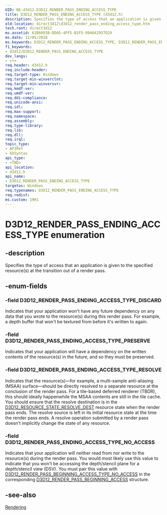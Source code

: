 ```yaml
---
UID: NE:d3d12.D3D12_RENDER_PASS_ENDING_ACCESS_TYPE
title: D3D12_RENDER_PASS_ENDING_ACCESS_TYPE (d3d12.h)
description: Specifies the type of access that an application is given to the specified resource(s) at the transition out of a render pass.
old-location: direct3d12\d3d12_render_pass_ending_access_type.htm
tech.root: direct3d12
ms.assetid: 61B6003B-DDA5-4FF5-B1F5-994642937D29
ms.date: 12/05/2018
ms.keywords: D3D12_RENDER_PASS_ENDING_ACCESS_TYPE, D3D12_RENDER_PASS_ENDING_ACCESS_TYPE enumeration, D3D12_RENDER_PASS_ENDING_ACCESS_TYPE_DISCARD, D3D12_RENDER_PASS_ENDING_ACCESS_TYPE_NO_ACCESS, D3D12_RENDER_PASS_ENDING_ACCESS_TYPE_PRESERVE, D3D12_RENDER_PASS_ENDING_ACCESS_TYPE_RESOLVE, d3d12/D3D12_RENDER_PASS_ENDING_ACCESS_TYPE, d3d12/D3D12_RENDER_PASS_ENDING_ACCESS_TYPE_DISCARD, d3d12/D3D12_RENDER_PASS_ENDING_ACCESS_TYPE_NO_ACCESS, d3d12/D3D12_RENDER_PASS_ENDING_ACCESS_TYPE_PRESERVE, d3d12/D3D12_RENDER_PASS_ENDING_ACCESS_TYPE_RESOLVE, direct3d12.d3d12_render_pass_ending_access_type
f1_keywords:
- d3d12/D3D12_RENDER_PASS_ENDING_ACCESS_TYPE
dev_langs:
- c++
req.header: d3d12.h
req.include-header: 
req.target-type: Windows
req.target-min-winverclnt: 
req.target-min-winversvr: 
req.kmdf-ver: 
req.umdf-ver: 
req.ddi-compliance: 
req.unicode-ansi: 
req.idl: 
req.max-support: 
req.namespace: 
req.assembly: 
req.type-library: 
req.lib: 
req.dll: 
req.irql: 
topic_type:
- APIRef
- kbSyntax
api_type:
- <TBD>
api_location:
- d3d12.h
api_name:
- D3D12_RENDER_PASS_ENDING_ACCESS_TYPE
targetos: Windows
req.typenames: D3D12_RENDER_PASS_ENDING_ACCESS_TYPE
req.redist: 
ms.custom: 19H1
---
```


# D3D12_RENDER_PASS_ENDING_ACCESS_TYPE enumeration


## -description


Specifies the type of access that an application is given to the specified resource(s) at the transition out of a render pass.


## -enum-fields




### -field D3D12_RENDER_PASS_ENDING_ACCESS_TYPE_DISCARD

Indicates that your application won't have any future dependency on any data that you wrote to the resource(s) during this render pass. For example, a depth buffer that won't be textured from before it's written to again.


### -field D3D12_RENDER_PASS_ENDING_ACCESS_TYPE_PRESERVE

Indicates that your application will have a dependency on the written contents of the resource(s) in the future, and so they must be preserved.


### -field D3D12_RENDER_PASS_ENDING_ACCESS_TYPE_RESOLVE

Indicates that the resource(s)—for example, a multi-sample anti-aliasing (MSAA) surface—should be directly resolved to a separate resource at the conclusion of the render pass. For a tile-based deferred renderer (TBDR), this should ideally happenwhile the MSAA contents are still in the tile cache. You should ensure that the resolve destination is in the <a href="https://docs.microsoft.com/windows/desktop/api/d3d12/ne-d3d12-d3d12_resource_states">D3D12_RESOURCE_STATE_RESOLVE_DEST</a> resource state when the render pass ends. The resolve source is left in its initial resource state at the time the render pass ends.  A resolve operation submitted by a render pass doesn't implicitly change the state of any resource.


### -field D3D12_RENDER_PASS_ENDING_ACCESS_TYPE_NO_ACCESS

Indicates that your application will neither read from nor write  to the resource(s) during the render pass. You would most likely use this value to indicate that you won't be accessing the depth/stencil plane for a depth/stencil view (DSV). You must pair this value with <a href="https://msdn.microsoft.com/12B376DB-2CCF-493E-8B21-BAAE66B5FF1E">D3D12_RENDER_PASS_BEGINNING_ACCESS_TYPE_NO_ACCESS</a> in the corresponding <a href="https://docs.microsoft.com/windows/desktop/api/d3d12/ns-d3d12-d3d12_render_pass_beginning_access">D3D12_RENDER_PASS_BEGINNING_ACCESS</a> structure.


## -see-also




<a href="https://docs.microsoft.com/windows/desktop/direct3d12/rendering">Rendering</a>
 

 

